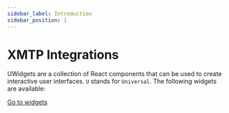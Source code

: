 ```yaml
---
sidebar_label: Introduction
sidebar_position: 1
---
```


# XMTP Integrations

UWidgets are a collection of React components that can be used to create interactive user interfaces. `U` stands for `Universal`. The following widgets are available:

[Go to widgets](/docs/integrations/introduction.md)
